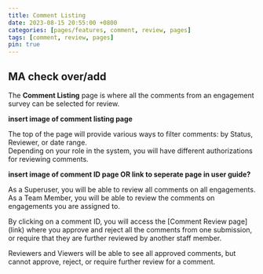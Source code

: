 ```yaml
---
title: Comment Listing
date: 2023-08-15 20:55:00 +0800
categories: [pages/features, comment, review, pages]
tags: [comment, review, pages]
pin: true
---
```


## MA check over/add

The **Comment Listing** page is where all the comments from an engagement survey can be selected for review.  

**insert image of comment listing page**  

The top of the page will provide various ways to filter comments: by Status, Reviewer, or date range.  
Depending on your role in the system, you will have different authorizations for reviewing comments.  

**insert image of comment ID page OR link to seperate page in user guide?**  

As a Superuser, you will be able to review all comments on all engagements. 
As a Team Member, you will be able to review the comments on engagements you are assigned to.

By clicking on a comment ID, you will access the [Comment Review page] (link) where you approve and reject all the comments from one submission, or require that they are further reviewed by another staff member.   

Reviewers and Viewers will be able to see all approved comments, but cannot approve, reject, or require further review for a comment.  



